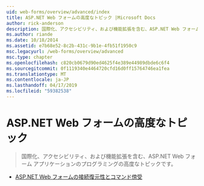 ```yaml
---
uid: web-forms/overview/advanced/index
title: ASP.NET Web フォームの高度なトピック |Microsoft Docs
author: rick-anderson
description: 国際化、アクセシビリティ、および機能拡張を含む、ASP.NET Web フォーム アプリケーションのプログラミングの高度なトピックです。
ms.author: riande
ms.date: 10/18/2014
ms.assetid: e7b68e52-8c2b-431c-9b1e-4fb51f1950c9
msc.legacyurl: /web-forms/overview/advanced
msc.type: chapter
ms.openlocfilehash: c820cb0679d90ed4625f4e389e44989dbde6c6f4
ms.sourcegitcommit: 0f1119340e4464720cfd16d0ff15764746ea1fea
ms.translationtype: MT
ms.contentlocale: ja-JP
ms.lasthandoff: 04/17/2019
ms.locfileid: "59382538"
---
```

# <a name="aspnet-web-forms-advanced-topics"></a>ASP.NET Web フォームの高度なトピック

> 国際化、アクセシビリティ、および機能拡張を含む、ASP.NET Web フォーム アプリケーションのプログラミングの高度なトピックです。


- [ASP.NET Web フォームの接続復元性とコマンド傍受](aspnet-web-forms-connection-resiliency-and-command-interception.md)
